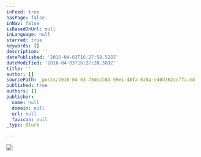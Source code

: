 ```yaml
---
inFeed: true
hasPage: false
inNav: false
isBasedOnUrl: null
inLanguage: null
starred: true
keywords: []
description: ''
datePublished: '2016-04-03T16:27:59.528Z'
dateModified: '2016-04-03T16:27:28.383Z'
title: ''
author: []
sourcePath: _posts/2016-04-03-78dccb83-09e1-48fa-828a-e40d362ccffa.md
published: true
authors: []
publisher:
  name: null
  domain: null
  url: null
  favicon: null
_type: Blurb

---
```

![](https://the-grid-user-content.s3-us-west-2.amazonaws.com/4cdf8c29-8ada-4eb2-976c-9417cc25223e.jpg)